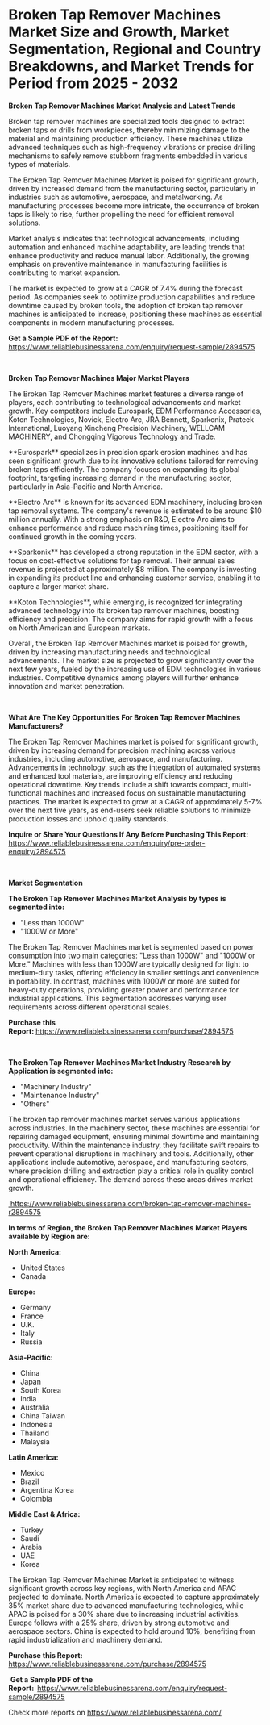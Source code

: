 <p><h1>Broken Tap Remover Machines Market Size and Growth, Market Segmentation, Regional and Country Breakdowns, and Market Trends for Period from 2025 -  2032</h1></p><p><strong>Broken Tap Remover Machines Market Analysis and Latest Trends</strong></p>
<p><p>Broken tap remover machines are specialized tools designed to extract broken taps or drills from workpieces, thereby minimizing damage to the material and maintaining production efficiency. These machines utilize advanced techniques such as high-frequency vibrations or precise drilling mechanisms to safely remove stubborn fragments embedded in various types of materials.</p><p>The Broken Tap Remover Machines Market is poised for significant growth, driven by increased demand from the manufacturing sector, particularly in industries such as automotive, aerospace, and metalworking. As manufacturing processes become more intricate, the occurrence of broken taps is likely to rise, further propelling the need for efficient removal solutions. </p><p>Market analysis indicates that technological advancements, including automation and enhanced machine adaptability, are leading trends that enhance productivity and reduce manual labor. Additionally, the growing emphasis on preventive maintenance in manufacturing facilities is contributing to market expansion. </p><p>The market is expected to grow at a CAGR of 7.4% during the forecast period. As companies seek to optimize production capabilities and reduce downtime caused by broken tools, the adoption of broken tap remover machines is anticipated to increase, positioning these machines as essential components in modern manufacturing processes.</p></p>
<p><strong>Get a Sample PDF of the Report:&nbsp;</strong> <a href="https://www.reliablebusinessarena.com/enquiry/request-sample/2894575?utm_campaign=1871&utm_medium=2&utm_source=Github&utm_content=ia&utm_term=15032025&utm_id=broken-tap-remover-machines">https://www.reliablebusinessarena.com/enquiry/request-sample/2894575</a></p>
<p>&nbsp;</p>
<p><strong>Broken Tap Remover Machines Major Market Players</strong></p>
<p><p>The Broken Tap Remover Machines market features a diverse range of players, each contributing to technological advancements and market growth. Key competitors include Eurospark, EDM Performance Accessories, Koton Technologies, Novick, Electro Arc, JRA Bennett, Sparkonix, Prateek International, Luoyang Xincheng Precision Machinery, WELLCAM MACHINERY, and Chongqing Vigorous Technology and Trade.</p><p>**Eurospark** specializes in precision spark erosion machines and has seen significant growth due to its innovative solutions tailored for removing broken taps efficiently. The company focuses on expanding its global footprint, targeting increasing demand in the manufacturing sector, particularly in Asia-Pacific and North America.</p><p>**Electro Arc** is known for its advanced EDM machinery, including broken tap removal systems. The company's revenue is estimated to be around $10 million annually. With a strong emphasis on R&D, Electro Arc aims to enhance performance and reduce machining times, positioning itself for continued growth in the coming years.</p><p>**Sparkonix** has developed a strong reputation in the EDM sector, with a focus on cost-effective solutions for tap removal. Their annual sales revenue is projected at approximately $8 million. The company is investing in expanding its product line and enhancing customer service, enabling it to capture a larger market share.</p><p>**Koton Technologies**, while emerging, is recognized for integrating advanced technology into its broken tap remover machines, boosting efficiency and precision. The company aims for rapid growth with a focus on North American and European markets.</p><p>Overall, the Broken Tap Remover Machines market is poised for growth, driven by increasing manufacturing needs and technological advancements. The market size is projected to grow significantly over the next few years, fueled by the increasing use of EDM technologies in various industries. Competitive dynamics among players will further enhance innovation and market penetration.</p></p>
<p>&nbsp;</p>
<p><strong>What Are The Key Opportunities For Broken Tap Remover Machines Manufacturers?</strong></p>
<p><p>The Broken Tap Remover Machines market is poised for significant growth, driven by increasing demand for precision machining across various industries, including automotive, aerospace, and manufacturing. Advancements in technology, such as the integration of automated systems and enhanced tool materials, are improving efficiency and reducing operational downtime. Key trends include a shift towards compact, multi-functional machines and increased focus on sustainable manufacturing practices. The market is expected to grow at a CAGR of approximately 5-7% over the next five years, as end-users seek reliable solutions to minimize production losses and uphold quality standards.</p></p>
<p><strong>Inquire or Share Your Questions If Any Before Purchasing This Report:</strong> <a href="https://www.reliablebusinessarena.com/enquiry/pre-order-enquiry/2894575?utm_campaign=1871&utm_medium=2&utm_source=Github&utm_content=ia&utm_term=15032025&utm_id=broken-tap-remover-machines">https://www.reliablebusinessarena.com/enquiry/pre-order-enquiry/2894575</a></p>
<p>&nbsp;</p>
<p><strong>Market Segmentation</strong></p>
<p><strong>The Broken Tap Remover Machines Market Analysis by types is segmented into:</strong></p>
<p><ul><li>"Less than 1000W"</li><li>"1000W or More"</li></ul></p>
<p><p>The Broken Tap Remover Machines market is segmented based on power consumption into two main categories: "Less than 1000W" and "1000W or More." Machines with less than 1000W are typically designed for light to medium-duty tasks, offering efficiency in smaller settings and convenience in portability. In contrast, machines with 1000W or more are suited for heavy-duty operations, providing greater power and performance for industrial applications. This segmentation addresses varying user requirements across different operational scales.</p></p>
<p><strong>Purchase this Report:&nbsp;</strong><a href="https://www.reliablebusinessarena.com/purchase/2894575?utm_campaign=1871&utm_medium=2&utm_source=Github&utm_content=ia&utm_term=15032025&utm_id=broken-tap-remover-machines">https://www.reliablebusinessarena.com/purchase/2894575</a></p>
<p>&nbsp;</p>
<p><strong>The Broken Tap Remover Machines Market Industry Research by Application is segmented into:</strong></p>
<p><ul><li>"Machinery Industry"</li><li>"Maintenance Industry"</li><li>"Others"</li></ul></p>
<p><p>The broken tap remover machines market serves various applications across industries. In the machinery sector, these machines are essential for repairing damaged equipment, ensuring minimal downtime and maintaining productivity. Within the maintenance industry, they facilitate swift repairs to prevent operational disruptions in machinery and tools. Additionally, other applications include automotive, aerospace, and manufacturing sectors, where precision drilling and extraction play a critical role in quality control and operational efficiency. The demand across these areas drives market growth.</p></p>
<p><a href="https://www.reliablebusinessarena.com/broken-tap-remover-machines-r2894575?utm_campaign=1871&utm_medium=2&utm_source=Github&utm_content=ia&utm_term=15032025&utm_id=broken-tap-remover-machines">&nbsp;https://www.reliablebusinessarena.com/broken-tap-remover-machines-r2894575</a></p>
<p><strong>In terms of Region, the Broken Tap Remover Machines Market Players available by Region are:</strong></p>
<p>
    <p> <strong> North America: </strong>
        <ul>
            <li>United States</li>
            <li>Canada</li>
        </ul>
        </p> 
    <p> <strong> Europe: </strong>
        <ul>
            <li>Germany</li>
            <li>France</li>
            <li>U.K.</li>
            <li>Italy</li>
            <li>Russia</li>
        </ul>
        </p> 
    <p> <strong> Asia-Pacific: </strong>
        <ul>
            <li>China</li>
            <li>Japan</li>
            <li>South Korea</li>
            <li>India</li>
            <li>Australia</li>
            <li>China Taiwan</li>
            <li>Indonesia</li>
            <li>Thailand</li>
            <li>Malaysia</li>
        </ul>
        </p> 
    <p> <strong> Latin America: </strong>
        <ul>
            <li>Mexico</li>
            <li>Brazil</li>
            <li>Argentina Korea</li>
            <li>Colombia</li>
        </ul>
        </p> 
    <p> <strong> Middle East & Africa: </strong>
        <ul>
            <li>Turkey</li>
            <li>Saudi</li>
            <li>Arabia</li>
            <li>UAE</li>
            <li>Korea</li>
        </ul>
    </p>
    </p>
<p><p>The Broken Tap Remover Machines Market is anticipated to witness significant growth across key regions, with North America and APAC projected to dominate. North America is expected to capture approximately 35% market share due to advanced manufacturing technologies, while APAC is poised for a 30% share due to increasing industrial activities. Europe follows with a 25% share, driven by strong automotive and aerospace sectors. China is expected to hold around 10%, benefiting from rapid industrialization and machinery demand.</p></p>
<p><strong>Purchase this Report: </strong><a href="https://www.reliablebusinessarena.com/purchase/2894575?utm_campaign=1871&utm_medium=2&utm_source=Github&utm_content=ia&utm_term=15032025&utm_id=broken-tap-remover-machines">https://www.reliablebusinessarena.com/purchase/2894575</a></p>
<p>&nbsp;<strong>Get a Sample PDF of the Report:&nbsp;&nbsp;</strong><a href="https://www.reliablebusinessarena.com/enquiry/request-sample/2894575?utm_campaign=1871&utm_medium=2&utm_source=Github&utm_content=ia&utm_term=15032025&utm_id=broken-tap-remover-machines">https://www.reliablebusinessarena.com/enquiry/request-sample/2894575</a></p>
<p><strong></strong></p>
<p>Check more reports on <a href="https://www.reliablebusinessarena.com/?utm_campaign=1871&utm_medium=2&utm_source=Github&utm_content=ia&utm_term=15032025&utm_id=broken-tap-remover-machines">https://www.reliablebusinessarena.com/</a></p>